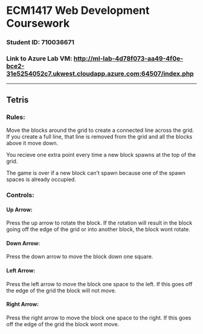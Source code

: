 # ECM1417 Web Development Coursework

### Student ID: 710036671

### Link to Azure Lab VM: http://ml-lab-4d78f073-aa49-4f0e-bce2-31e5254052c7.ukwest.cloudapp.azure.com:64507/index.php

---

## Tetris

### **Rules:**
Move the blocks around the grid to create a connected line across the grid. If you create a full line, that line is removed from the grid and all the blocks above it move down.

You recieve one extra point every time a new block spawns at the top of the grid. 

The game is over if a new block can't spawn because one of the spawn spaces is already occupied. 

### **Controls:**
#### **Up Arrow:**
Press the up arrow to rotate the block. If the rotation will result in the block going off the edge of the grid or into another block, the block wont rotate.

#### **Down Arrow:**
Press the down arrow to move the block down one square.

#### **Left Arrow:**
Press the left arrow to move the block one space to the left. If this goes off the edge of the grid the block will not move.

#### **Right Arrow:**
Press the right arrow to move the block one space to the right. If this goes off the edge of the grid the block wont move.
